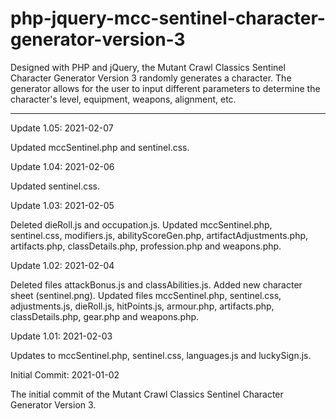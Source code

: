 # php-jquery-mcc-sentinel-character-generator-version-3
Designed with PHP and jQuery, the Mutant Crawl Classics Sentinel Character Generator Version 3 randomly generates a character. The generator allows for the user to input different parameters to determine the character's level, equipment, weapons, alignment, etc.



------------------------


Update 1.05: 2021-02-07

Updated mccSentinel.php and sentinel.css.


Update 1.04: 2021-02-06

Updated sentinel.css.

Update 1.03: 2021-02-05

Deleted dieRoll.js and occupation.js.  Updated mccSentinel.php, sentinel.css, modifiers.js, abilityScoreGen.php, artifactAdjustments.php, artifacts.php, classDetails.php, profession.php and weapons.php.


Update 1.02: 2021-02-04

Deleted files attackBonus.js and classAbilities.js.  Added new character sheet (sentinel.png).  Updated files mccSentinel.php, sentinel.css, adjustments.js, dieRoll.js, hitPoints.js, armour.php, artifacts.php, classDetails.php, gear.php and weapons.php.


Update 1.01: 2021-02-03

Updates to mccSentinel.php, sentinel.css, languages.js and luckySign.js.


Initial Commit: 2021-01-02

The initial commit of the Mutant Crawl Classics Sentinel Character Generator Version 3.
